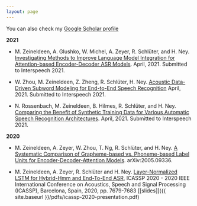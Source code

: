 ```yaml
---
layout: page
---
```


You can also check my [Google Scholar
profile](https://scholar.google.com/citations?user=iFRueeoAAAAJ&hl=en&oi=ao)

**2021**

- M. Zeineldeen, A. Glushko, W. Michel, A. Zeyer, R. Schlüter, and H. Ney.
  [Investigating Methods to Improve Language Model Integration for
  Attention-based Encoder-Decoder ASR
  Models](https://arxiv.org/abs/2104.05544). April, 2021. Submitted to
  Interspeech 2021.

- W. Zhou, M. Zeineldeen, Z. Zheng, R. Schlüter, H. Ney. [Acoustic Data-Driven
  Subword Modeling for End-to-End Speech
  Recognition](https://arxiv.org/abs/2104.09106)
  April, 2021. Submitted to Interspeech 2021.

- N. Rossenbach, M. Zeineldeen, B. Hilmes, R. Schlüter, and H. Ney.
  [Comparing the Benefit of Synthetic Training Data for Various Automatic Speech
  Recognition Architectures](https://arxiv.org/abs/2104.05379). April, 2021.
  Submitted to Interspeech 2021.

**2020**

- M. Zeineldeen, A. Zeyer, W. Zhou, T. Ng, R. Schlüter, and H. Ney.
[A Systematic Comparison of Grapheme-based vs. Phoneme-based Label Units for Encoder-Decoder-Attention Models](https://arxiv.org/abs/2005.09336). arXiv:2005.09336.

- M. Zeineldeen, A. Zeyer, R. Schlüter and H. Ney.
[Layer-Normalized LSTM for Hybrid-Hmm and End-To-End ASR](https://www-i6.informatik.rwth-aachen.de/publications/download/1127/Zeineldeen-ICASSP-2020.pdf),
ICASSP 2020 - 2020 IEEE International Conference on Acoustics, Speech and Signal Processing (ICASSP),
Barcelona, Spain, 2020, pp. 7679-7683 [[slides]]({{ site.baseurl }}/pdfs/icassp-2020-presentation.pdf)
